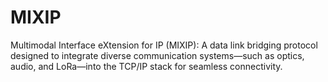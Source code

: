 # MIXIP
Multimodal Interface eXtension for IP (MIXIP): A data link bridging protocol designed to integrate diverse communication systems—such as optics, audio, and LoRa—into the TCP/IP stack for seamless connectivity.
